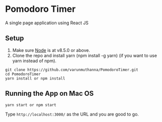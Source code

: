 Pomodoro Timer
========

A single page application using React JS


Setup
--------

1. Make sure [Node](https://nodejs.org/en/download/) is at v8.5.0 or above.
2. Clone the repo and install yarn (npm install -g yarn) (if you want to use yarn instead of npm).
  ```
  git clone https://github.com/varunmuthanna/PomodoroTimer.git    
  cd PomodoroTimer
  yarn install or npm install
  ```

Running the App on Mac OS
--------

```
yarn start or npm start
```

Type `http://localhost:3000/` as the URL and you are good to go.